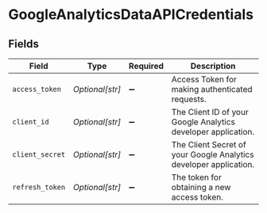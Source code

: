 # GoogleAnalyticsDataAPICredentials


## Fields

| Field                                                             | Type                                                              | Required                                                          | Description                                                       |
| ----------------------------------------------------------------- | ----------------------------------------------------------------- | ----------------------------------------------------------------- | ----------------------------------------------------------------- |
| `access_token`                                                    | *Optional[str]*                                                   | :heavy_minus_sign:                                                | Access Token for making authenticated requests.                   |
| `client_id`                                                       | *Optional[str]*                                                   | :heavy_minus_sign:                                                | The Client ID of your Google Analytics developer application.     |
| `client_secret`                                                   | *Optional[str]*                                                   | :heavy_minus_sign:                                                | The Client Secret of your Google Analytics developer application. |
| `refresh_token`                                                   | *Optional[str]*                                                   | :heavy_minus_sign:                                                | The token for obtaining a new access token.                       |